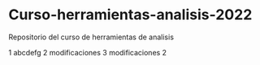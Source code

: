 # Curso-herramientas-analisis-2022
Repositorio del curso de herramientas  de analisis


1 abcdefg
2 modificaciones 
3 modificaciones 2

